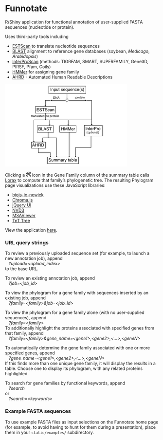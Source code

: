 <!-- --------------------------------------------------------------------------------- -->

# Funnotate

R/Shiny application for functional annotation of user-supplied FASTA sequences (nucleotide or protein).

Uses third-party tools including

* [ESTScan](http://estscan.sourceforge.net) to translate nucleotide sequences
* [BLAST](https://blast.ncbi.nlm.nih.gov/Blast.cgi) alignment to reference gene databases (soybean, _Medicago_, _Arabidopsis_)
* [InterProScan](https://www.ebi.ac.uk/interpro/search/sequence/) (methods: TIGRFAM, SMART, SUPERFAMILY, Gene3D, PIRSF, Pfam, Coils)
* [HMMer](http://hmmer.org) for assigning gene family
* [AHRD](https://github.com/groupschoof/AHRD/blob/master/README.textile) - Automated Human Readable Descriptions

<img src="static/funnotate-process.png" width="400px" height="272px">

Clicking a <img src="static/tools-512.png" width="16px" height="16px"> icon in the Gene Family column of the summary table calls [Lorax](https://github.com/LegumeFederation/lorax) to compute that family&rsquo;s phylogenetic tree. The resulting Phylogram page visualizations use these JavaScript libraries:

* [biojs-io-newick](https://github.com/daviddao/biojs-io-newick)
* [Chroma.js](https://github.com/gka/chroma.js/)
* [jQuery UI](https://jqueryui.com)
* [NVD3](https://nvd3.org/)
* [MSAViewer](https://github.com/wilzbach/msa/)
* [TnT Tree](https://tntvis.github.io/tnt.tree/index.html)

View the application [here](https://funnotate.legumeinfo.org).

### URL query strings

To review a previously uploaded sequence set (for example, to launch a new annotation job), append
<br>&nbsp;&nbsp; _?upload=<_upload_index_>_
<br>to the base URL.

To review an existing annotation job, append
<br>&nbsp;&nbsp; _?job=<_job_id_>_

To view the phylogram for a gene family with sequences inserted by an existing job, append
<br>&nbsp;&nbsp; _?family=<_family_>&job=<_job_id_>_

To view the phylogram for a gene family alone (with no user-supplied sequences), append
<br>&nbsp;&nbsp; _?family=<_family_>_
<br>To additionally highlight the proteins associated with specified genes from that family, append
<br>&nbsp;&nbsp; _?family=<_family_>&gene_name=<_gene1_>,<_gene2_>,<...>,<_geneN_>_

To automatically determine the gene family associated with one or more specified genes, append
<br>&nbsp;&nbsp; _?gene_name=<_gene1_>,<_gene2_>,<...>,<_geneN_>_
<br>If this finds more than one unique gene family, it will display the results in a table. Choose one to display its phylogram, with any related proteins highlighted.

To search for gene families by functional keywords, append
<br>&nbsp;&nbsp; _?search_
<br>or
<br>&nbsp;&nbsp; _?search=<_keywords_>_

### Example FASTA sequences

To use example FASTA files as input selections on the Funnotate home page (for example, to avoid having to hunt for them during a presentation), place them in your `static/examples/` subdirectory.

<!-- --------------------------------------------------------------------------------- -->

